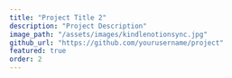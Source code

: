 ```yaml
---
title: "Project Title 2"
description: "Project Description"
image_path: "/assets/images/kindlenotionsync.jpg"
github_url: "https://github.com/yourusername/project"
featured: true
order: 2
---
```


